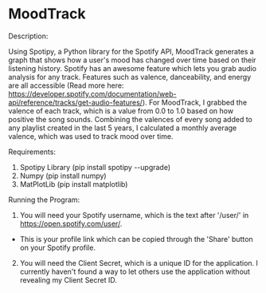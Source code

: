 # MoodTrack
Description: 

 Using Spotipy, a Python library for the Spotify API, MoodTrack generates a graph that shows how a user's mood has changed over time based on their listening history.
 Spotify has an awesome feature which lets you grab audio analysis for any track. 
 Features such as valence, danceability, and energy are all accessible
(Read more here: https://developer.spotify.com/documentation/web-api/reference/tracks/get-audio-features/).
 For MoodTrack, I grabbed the valence of each track, which is a value from 0.0 to 1.0 based on how positive the song sounds.
 Combining the valences of every song added to any playlist created in the last 5 years, I calculated a monthly average valence, which was used to track mood over time.

Requirements:

 1. Spotipy Library (pip install spotipy --upgrade)
 2. Numpy (pip install numpy)
 3. MatPlotLib (pip install matplotlib)

Running the Program:
 1. You will need your Spotify username, which is the text after '/user/' in https://open.spotify.com/user/.
  * This is your profile link which can be copied through the 'Share' button on your Spotify profile.
 2. You will need the Client Secret, which is a unique ID for the application. I currently haven't found a way to let others use the application without revealing my Client Secret ID.
